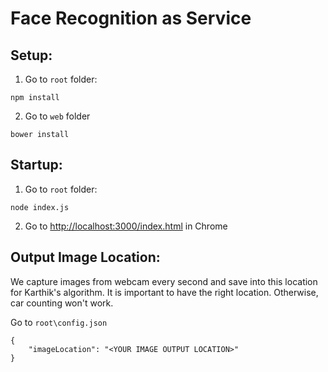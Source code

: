 # Face Recognition as Service

## Setup:
1. Go to ```root``` folder:
  ```
  npm install
  ```

2. Go to ```web``` folder
  ```
  bower install
  ```
  
## Startup:
1. Go to ```root``` folder:
  ```
  node index.js
  ```
  
2. Go to [http://localhost:3000/index.html](http://localhost:3002/index.html) in Chrome

## Output Image Location:
We capture images from webcam every second and save into this location for Karthik's algorithm. It is important to have the right location. Otherwise, car counting won't work.

Go to ```root\config.json```
```
{
	"imageLocation": "<YOUR IMAGE OUTPUT LOCATION>"
}
```

